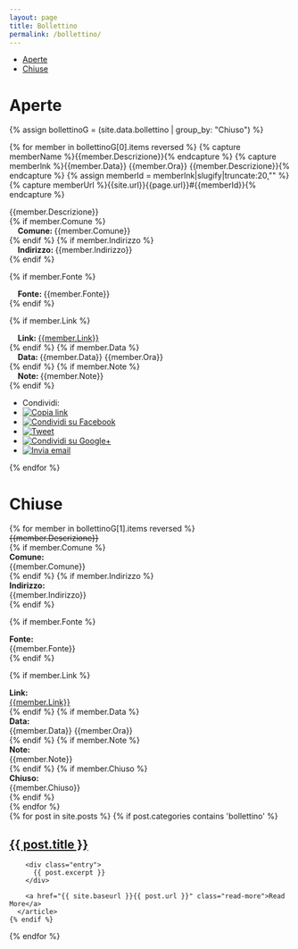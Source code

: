 ```yaml
---
layout: page
title: Bollettino
permalink: /bollettino/
---
```


* [Aperte](#Aperte)
* [Chiuse](#Chiuse)

<h1 id="Aperte">Aperte</h1>

<div class="panel-group">
{% assign bollettinoG = (site.data.bollettino | group_by: "Chiuso") %}

{% for member in bollettinoG[0].items reversed %}
{% capture memberName %}{{member.Descrizione}}{% endcapture %}
{% capture memberlnk %}{{member.Data}} {{member.Ora}} {{member.Descrizione}}{% endcapture %}
{% assign memberId = memberlnk|slugify|truncate:20,"" %}
{% capture memberUrl %}{{site.url}}{{page.url}}#{{memberId}}{% endcapture %}
<div class="panel panel-info">
<div class="panel-heading"><span class="anchor" id="{{memberId}}"></span>
{{member.Descrizione}}
</div>
<div class="panel-body">
{% if member.Comune %}
<div class="row">
<div style="margin-left: 15px"><b>Comune: </b>{{member.Comune}}</div>
</div>
{% endif %}
{% if member.Indirizzo %}
<div class="row">
<div style="margin-left: 15px"><b>Indirizzo: </b>{{member.Indirizzo}}</div>
</div>
{% endif %}

{% if member.Fonte %}
<div class="row">
<div style="margin-left: 15px"><b>Fonte: </b>{{member.Fonte}}</div>
</div>
{% endif %}

{% if member.Link %}
<div class="row">
<div style="margin-left: 15px"><b>Link: </b><a style="word-break: break-all" href="{{member.Link}}">{{member.Link}}</a></div>
</div>
{% endif %}
{% if member.Data %}
<div class="row">
<div style="margin-left: 15px"><b>Data: </b>{{member.Data}} {{member.Ora}}</div>
</div>
{% endif %}
{% if member.Note %}
<div class="row">
<div style="margin-left: 15px; word-break: break-all"><b>Note: </b>{{member.Note}}</div>
</div>
{% endif %}
<div class="row">
</div>
</div>
<div class="panel-footer">
<ul class="share-buttons">
  <li>Condividi:</li>
  <li><a href="{{memberUrl}}" title="Copia link"><img alt="Copia link" src="/img/icone/link.png"></a></li>
  <li><a href="https://www.facebook.com/sharer/sharer.php?u={{memberUrl | uri_escape}}&title={{memberName|truncate:70|uri_escape}} | {{ site.title }}" title="Condividi su Facebook" target="_blank"><img alt="Condividi su Facebook" src="/img/icone/Facebook.png"></a></li>
  <li><a href="https://twitter.com/intent/tweet?url={{memberUrl |uri_escape}}&text={{memberName|truncate:50|uri_escape}}&via=terremotocentro&hashtags=terremoto,terremotoinfo" target="_blank" title="Tweet"><img alt="Tweet" src="/img/icone/Twitter.png"></a></li>
 <li><a href="https://plus.google.com/share?url={{memberUrl |uri_escape}}" target="_blank" title="Condividi su Google+"><img alt="Condividi su Google+" src="/img/icone/Google+.png"></a></li>
 <li><a data-proofer-ignore href="mailto:?subject={{page.title}} | {{site.title}}&body={{memberName|uri_escape}}%20Clicca qui:%20{{memberUrl |uri_escape}}" title="Invia email"><img alt="Invia email" src="/img/icone/Email.png"></a></li>
</ul>
</div>
</div>
{% endfor %}
</div>

<h1 id="Chiuse">Chiuse</h1>

<div class="panel-group">
{% for member in bollettinoG[1].items reversed %}
<div class="panel panel-info">
<div class="panel-heading"><span class="anchor" id="{{memberId}}"></span>
<strike>{{member.Descrizione}}</strike>
</div>
<div class="panel-body">
{% if member.Comune %}
<div class="row">
<div class="col-md-2"><b>Comune:</b></div><div class="col-md-10">{{member.Comune}}</div>
</div>
{% endif %}
{% if member.Indirizzo %}
<div class="row">
<div class="col-md-2"><b>Indirizzo:</b></div><div class="col-md-10">{{member.Indirizzo}}</div>
</div>
{% endif %}

{% if member.Fonte %}
<div class="row">
<div class="col-md-2"><b>Fonte:</b></div><div class="col-md-10">{{member.Fonte}}</div>
</div>
{% endif %}

{% if member.Link %}
<div class="row">
<div class="col-md-2"><b>Link:</b></div><div class="col-md-10"><a href="{{member.Link}}">{{member.Link}}</a></div>
</div>
{% endif %}
{% if member.Data %}
<div class="row">
<div class="col-md-2"><b>Data:</b></div><div class="col-md-10">{{member.Data}} {{member.Ora}}</div>
</div>
{% endif %}
{% if member.Note %}
<div class="row">
<div class="col-md-2"><b>Note:</b></div><div class="col-md-10">{{member.Note}}</div>
</div>
{% endif %}
{% if member.Chiuso %}
<div class="row">
<div class="col-md-2"><b>Chiuso:</b></div><div class="col-md-10">{{member.Chiuso}}</div>
</div>
{% endif %}
<div class="row">
</div>
</div>
</div>
{% endfor %}
</div>

<div class="posts">
  {% for post in site.posts %}
    {% if post.categories contains 'bollettino' %}
      <article class="post">
        <h1><a href="{{ site.baseurl }}{{ post.url }}">{{ post.title }}</a></h1>

        <div class="entry">
          {{ post.excerpt }}
        </div>

        <a href="{{ site.baseurl }}{{ post.url }}" class="read-more">Read More</a>
      </article>
    {% endif %}
  {% endfor %}
</div>
